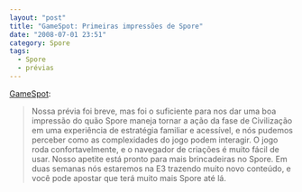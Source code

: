 ```yaml
---
layout: "post"
title: "GameSpot: Primeiras impressões de Spore"
date: "2008-07-01 23:51"
category: Spore
tags:
  - Spore
  - prévias
---
```


[GameSpot](http://www.gamespot.com/pc/strategy/spore/news.html?sid=6193237&part=rss&tag=gs_previews&subj=6193237):

> Nossa prévia foi breve, mas foi o suficiente para nos dar uma boa impressão do quão Spore maneja tornar a ação da fase de Civilização em uma experiência de estratégia familiar e acessível, e nós pudemos perceber como as complexidades do jogo podem interagir. O jogo roda confortavelmente, e o navegador de criações é muito fácil de usar. Nosso apetite está pronto para mais brincadeiras no Spore. Em duas semanas nós estaremos na E3 trazendo muito novo conteúdo, e você pode apostar que terá muito mais Spore até lá.

